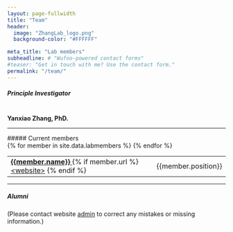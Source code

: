 ```yaml
---
layout: page-fullwidth
title: "Team"
header:
  image: "ZhangLab_logo.png"
  background-color: "#FFFFFF"

meta_title: "Lab members"
subheadline: # "Wufoo-powered contact forms"
#teaser: "Get in touch with me? Use the contact form."
permalink: "/team/"
---
```

##### Principle Investigator
<br>
<b> Yanxiao Zhang, PhD. </b>
<hr>
##### Current members
<br>
<table>
{% for member in site.data.labmembers %}
 <tr>
 <td> <b> <a href="mailto:{{member.email}}">{{member.name}} </a>  </b>
 {% if member.url %} <a href="{{member.url}}"> &lt;website&gt;</a> {% endif %} </td>
 <td>{{member.position}} </td>
 </tr>
{% endfor %}
</table>
<hr>

##### Alumni

<!-- 

<table>
 <tr><th> Name </th> <th>Prev. Pos</th>><th> Year</th> <th> Curr. Pos </th> </tr>
{% for member in site.data.alumni %}
 <tr>
 <td> <b>{{member.name}} </b>
 {% if member.url %} <a href="{{member.url}}"> &lt;website&gt;</a> {% endif %} </td>
 <td> {{member.prev_position}} </td>
 <td>{{member.year}} </td>
 <td>{{member.curr_position}} </td>
 </tr>
{% endfor %}
</table>

--> 

(Please contact website <a href="mailto:shz254@ucsd.edu">admin</a> to correct any mistakes or missing information.)
